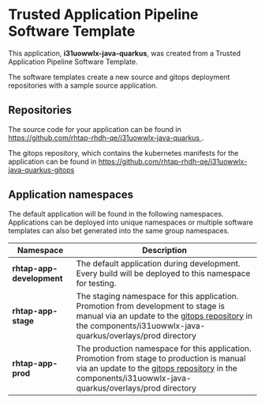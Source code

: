 # Trusted Application Pipeline Software Template

This application, **i31uowwlx-java-quarkus**, was created from a Trusted Application Pipeline Software Template.

The software templates create a new source and gitops deployment repositories with a sample source application. 

## Repositories

The source code for your application can be found in [https://github.com/rhtap-rhdh-qe/i31uowwlx-java-quarkus ](https://github.com/rhtap-rhdh-qe/i31uowwlx-java-quarkus ).
 
The gitops repository, which contains the kubernetes manifests for the application can be found in 
[https://github.com/rhtap-rhdh-qe/i31uowwlx-java-quarkus-gitops ](https://github.com/rhtap-rhdh-qe/i31uowwlx-java-quarkus-gitops ) 

## Application namespaces 

The default application will be found in the following namespaces. Applications can be deployed into unique namespaces or multiple software templates can also bet generated into the same group namespaces.  

|  Namespace   |  Description   |  
| -------- | -------- |   
| **rhtap-app-development** | The default application during development. Every build will be deployed to this namespace for testing. | 
| **rhtap-app-stage** | The staging namespace for this application. Promotion from development to stage is manual via an update to the [gitops repository](https://github.com/rhtap-rhdh-qe/i31uowwlx-java-quarkus-gitops ) in the components/i31uowwlx-java-quarkus/overlays/prod directory |  
| **rhtap-app-prod** | The production namespace for this application. Promotion from stage to production is manual via an update to the [gitops repository](https://github.com/rhtap-rhdh-qe/i31uowwlx-java-quarkus-gitops ) in the components/i31uowwlx-java-quarkus/overlays/prod directory | 